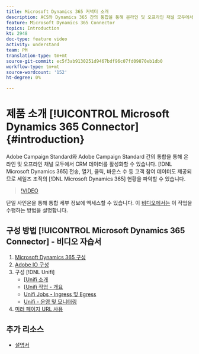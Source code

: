 ```yaml
---
title: Microsoft Dynamics 365 커넥터 소개
description: ACS와 Dynamics 365 간의 통합을 통해 온라인 및 오프라인 채널 모두에서 CRM 데이터를 활성화할 수 있습니다. 전송, 열기, 클릭 및 바운스 수 등의 고객 참여 데이터도 Dynamics 365에 제공되므로 세일즈 조직의 가시성을 확보할 수 있습니다.
feature: Microsoft Dynamics 365 Connector
topics: Introduction
kt: 2948
doc-type: feature video
activity: understand
team: PM
translation-type: tm+mt
source-git-commit: ec5f3ab9130251d9467bdf96c07fd09870eb1db0
workflow-type: tm+mt
source-wordcount: '152'
ht-degree: 0%

---
```



# 제품 소개 [!UICONTROL Microsoft Dynamics 365 Connector] {#introduction}

Adobe Campaign Standard와 Adobe Campaign Standard 간의 통합을 통해 온라인 및 오프라인 채널 모두에서 CRM 데이터를 활성화할 수 있습니다. [!DNL Microsoft Dynamics 365] 전송, 열기, 클릭, 바운스 수 등 고객 참여 데이터도 제공되므로 세일즈 조직의 [!DNL Microsoft Dynamics 365] 현황을 파악할 수 있습니다.

>[!VIDEO](https://video.tv.adobe.com/v/27975?quality=12)

단일 사인온을 통해 통합 세부 정보에 액세스할 수 있습니다. 이 [비디오에서는](/help/integrating/microsoft-dynamics-365-connector/single-sign-on.md) 이 작업을 수행하는 방법을 설명합니다.

## 구성 방법 [!UICONTROL Microsoft Dynamics 365 Connector] - 비디오 자습서

1. [Microsoft Dynamics 365 구성](/help/integrating/microsoft-dynamics-365-connector/configure-microsoft-dynamics-365.md)
2. [Adobe IO 구성](/help/integrating/microsoft-dynamics-365-connector/configure-adobe-io.md)
3. 구성 [!DNL Unifi]
   * [[Unifi 소개](/help/integrating/microsoft-dynamics-365-connector/configure-unifi-introduction.md)
   * [[Unifi 작업 - 개요](/help/integrating/microsoft-dynamics-365-connector/configure-unifi-jobs-overview.md)
   * [Unifi Jobs - Ingress 및 Egress](/help/integrating/microsoft-dynamics-365-connector/configure-unifi-jobs-ingress-egress.md)
   * [Unifi - 운영 및 모니터링](/help/integrating/microsoft-dynamics-365-connector/configure-unifi-operalization-and-monitoring.md)
4. [미러 페이지 URL 사용](/help/integrating/microsoft-dynamics-365-connector/mirror-page-url.md)

## 추가 리소스

* [설명서](https://docs.adobe.com/content/help/en/campaign-standard/using/integrating-with-adobe-cloud/campaign-and-microsoft-dynamics-365/working-with-campaign-standard-and-ms-dynamics/working-with-campaign-standard-and-microsoft-dynamics-365.html)
